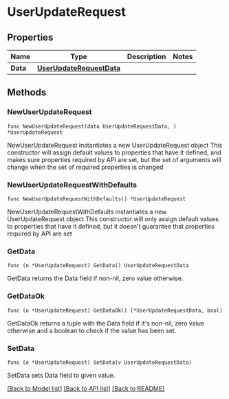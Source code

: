 # UserUpdateRequest

## Properties

Name | Type | Description | Notes
------------ | ------------- | ------------- | -------------
**Data** | [**UserUpdateRequestData**](UserUpdateRequestData.md) |  | 

## Methods

### NewUserUpdateRequest

`func NewUserUpdateRequest(data UserUpdateRequestData, ) *UserUpdateRequest`

NewUserUpdateRequest instantiates a new UserUpdateRequest object
This constructor will assign default values to properties that have it defined,
and makes sure properties required by API are set, but the set of arguments
will change when the set of required properties is changed

### NewUserUpdateRequestWithDefaults

`func NewUserUpdateRequestWithDefaults() *UserUpdateRequest`

NewUserUpdateRequestWithDefaults instantiates a new UserUpdateRequest object
This constructor will only assign default values to properties that have it defined,
but it doesn't guarantee that properties required by API are set

### GetData

`func (o *UserUpdateRequest) GetData() UserUpdateRequestData`

GetData returns the Data field if non-nil, zero value otherwise.

### GetDataOk

`func (o *UserUpdateRequest) GetDataOk() (*UserUpdateRequestData, bool)`

GetDataOk returns a tuple with the Data field if it's non-nil, zero value otherwise
and a boolean to check if the value has been set.

### SetData

`func (o *UserUpdateRequest) SetData(v UserUpdateRequestData)`

SetData sets Data field to given value.



[[Back to Model list]](../README.md#documentation-for-models) [[Back to API list]](../README.md#documentation-for-api-endpoints) [[Back to README]](../README.md)


